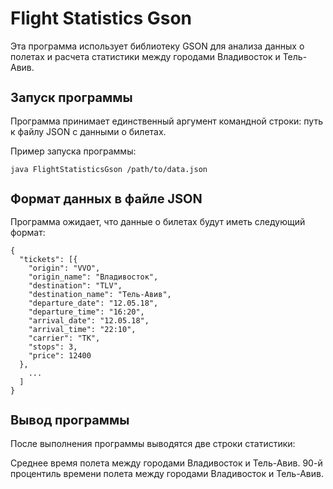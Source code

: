 <h1 style="font-size:28px;">Flight Statistics Gson</h1>

Эта программа использует библиотеку GSON для анализа данных о полетах и расчета статистики между городами Владивосток и Тель-Авив.

<h2 style="font-size:20px;">Запуск программы</h2>

Программа принимает единственный аргумент командной строки: путь к файлу JSON с данными о билетах.

Пример запуска программы:

<pre><code>java FlightStatisticsGson /path/to/data.json</code></pre>

<h2 style="font-size:20px;">Формат данных в файле JSON</h2>

Программа ожидает, что данные о билетах будут иметь следующий формат:
<pre><code>{
  "tickets": [{
    "origin": "VVO",
    "origin_name": "Владивосток",
    "destination": "TLV",
    "destination_name": "Тель-Авив",
    "departure_date": "12.05.18",
    "departure_time": "16:20",
    "arrival_date": "12.05.18",
    "arrival_time": "22:10",
    "carrier": "TK",
    "stops": 3,
    "price": 12400
  },
    ...
  ]
}</code></pre>

<h2 style="font-size:20px;">Вывод программы</h2>

После выполнения программы выводятся две строки статистики:

Среднее время полета между городами Владивосток и Тель-Авив.
90-й процентиль времени полета между городами Владивосток и Тель-Авив.
